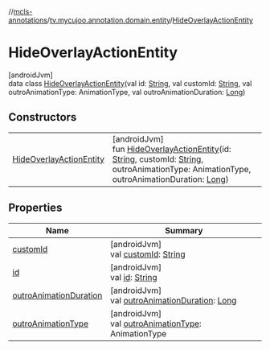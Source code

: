 //[mcls-annotations](../../../index.md)/[tv.mycujoo.annotation.domain.entity](../index.md)/[HideOverlayActionEntity](index.md)

# HideOverlayActionEntity

[androidJvm]\
data class [HideOverlayActionEntity](index.md)(val id: [String](https://kotlinlang.org/api/latest/jvm/stdlib/kotlin/-string/index.html), val customId: [String](https://kotlinlang.org/api/latest/jvm/stdlib/kotlin/-string/index.html), val outroAnimationType: AnimationType, val outroAnimationDuration: [Long](https://kotlinlang.org/api/latest/jvm/stdlib/kotlin/-long/index.html))

## Constructors

| | |
|---|---|
| [HideOverlayActionEntity](-hide-overlay-action-entity.md) | [androidJvm]<br>fun [HideOverlayActionEntity](-hide-overlay-action-entity.md)(id: [String](https://kotlinlang.org/api/latest/jvm/stdlib/kotlin/-string/index.html), customId: [String](https://kotlinlang.org/api/latest/jvm/stdlib/kotlin/-string/index.html), outroAnimationType: AnimationType, outroAnimationDuration: [Long](https://kotlinlang.org/api/latest/jvm/stdlib/kotlin/-long/index.html)) |

## Properties

| Name | Summary |
|---|---|
| [customId](custom-id.md) | [androidJvm]<br>val [customId](custom-id.md): [String](https://kotlinlang.org/api/latest/jvm/stdlib/kotlin/-string/index.html) |
| [id](id.md) | [androidJvm]<br>val [id](id.md): [String](https://kotlinlang.org/api/latest/jvm/stdlib/kotlin/-string/index.html) |
| [outroAnimationDuration](outro-animation-duration.md) | [androidJvm]<br>val [outroAnimationDuration](outro-animation-duration.md): [Long](https://kotlinlang.org/api/latest/jvm/stdlib/kotlin/-long/index.html) |
| [outroAnimationType](outro-animation-type.md) | [androidJvm]<br>val [outroAnimationType](outro-animation-type.md): AnimationType |
